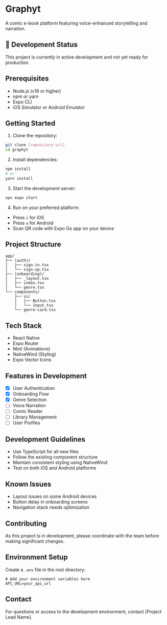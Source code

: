 # Graphyt

A comic e-book platform featuring voice-enhanced storytelling and narration.

## 🚧 Development Status

This project is currently in active development and not yet ready for production.

## Prerequisites

-  Node.js (v16 or higher)
-  npm or yarn
-  Expo CLI
-  iOS Simulator or Android Emulator

## Getting Started

1. Clone the repository:

```bash
git clone [repository-url]
cd graphyt
```

2. Install dependencies:

```bash
npm install
# or
yarn install
```

3. Start the development server:

```bash
npx expo start
```

4. Run on your preferred platform:

-  Press `i` for iOS
-  Press `a` for Android
-  Scan QR code with Expo Go app on your device

## Project Structure

```
app/
├── (auth)/
│   ├── sign-in.tsx
│   └── sign-up.tsx
├── (onboarding)/
│   ├── _layout.tsx
│   ├── index.tsx
│   └── genre.tsx
└── components/
    ├── ui/
    │   ├── Button.tsx
    │   └── Input.tsx
    └── genre-card.tsx
```

## Tech Stack

-  React Native
-  Expo Router
-  Moti (Animations)
-  NativeWind (Styling)
-  Expo Vector Icons

## Features in Development

-  [x] User Authentication
-  [x] Onboarding Flow
-  [x] Genre Selection
-  [ ] Voice Narration
-  [ ] Comic Reader
-  [ ] Library Management
-  [ ] User Profiles

## Development Guidelines

-  Use TypeScript for all new files
-  Follow the existing component structure
-  Maintain consistent styling using NativeWind
-  Test on both iOS and Android platforms

## Known Issues

-  Layout issues on some Android devices
-  Button delay in onboarding screens
-  Navigation stack needs optimization

## Contributing

As this project is in development, please coordinate with the team before making significant changes.

## Environment Setup

Create a `.env` file in the root directory:

```env
# Add your environment variables here
API_URL=your_api_url
```

## Contact

For questions or access to the development environment, contact [Project Lead Name].
